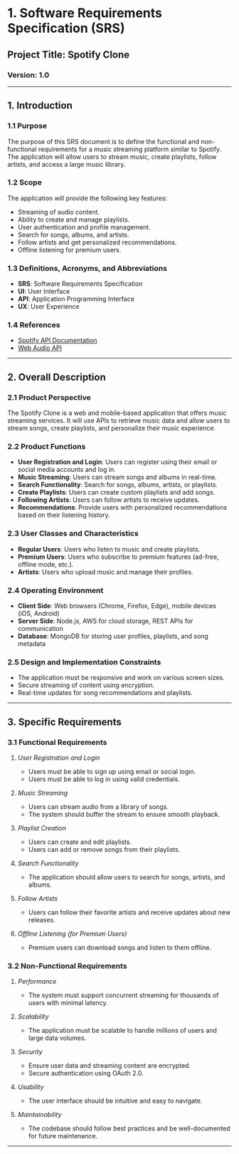# **1. Software Requirements Specification (SRS)**

## Project Title: **Spotify Clone**
### Version: 1.0

---

## 1. Introduction

### 1.1 Purpose
The purpose of this SRS document is to define the functional and non-functional requirements for a music streaming platform similar to Spotify. The application will allow users to stream music, create playlists, follow artists, and access a large music library.

### 1.2 Scope
The application will provide the following key features:
- Streaming of audio content.
- Ability to create and manage playlists.
- User authentication and profile management.
- Search for songs, albums, and artists.
- Follow artists and get personalized recommendations.
- Offline listening for premium users.

### 1.3 Definitions, Acronyms, and Abbreviations
- **SRS**: Software Requirements Specification
- **UI**: User Interface
- **API**: Application Programming Interface
- **UX**: User Experience

### 1.4 References
- [Spotify API Documentation](https://developer.spotify.com/documentation/web-api/)
- [Web Audio API](https://developer.mozilla.org/en-US/docs/Web/API/Web_Audio_API)

---

## 2. Overall Description

### 2.1 Product Perspective
The Spotify Clone is a web and mobile-based application that offers music streaming services. It will use APIs to retrieve music data and allow users to stream songs, create playlists, and personalize their music experience.

### 2.2 Product Functions
- **User Registration and Login**: Users can register using their email or social media accounts and log in.
- **Music Streaming**: Users can stream songs and albums in real-time.
- **Search Functionality**: Search for songs, albums, artists, or playlists.
- **Create Playlists**: Users can create custom playlists and add songs.
- **Following Artists**: Users can follow artists to receive updates.
- **Recommendations**: Provide users with personalized recommendations based on their listening history.

### 2.3 User Classes and Characteristics
- **Regular Users**: Users who listen to music and create playlists.
- **Premium Users**: Users who subscribe to premium features (ad-free, offline mode, etc.).
- **Artists**: Users who upload music and manage their profiles.

### 2.4 Operating Environment
- **Client Side**: Web browsers (Chrome, Firefox, Edge), mobile devices (iOS, Android)
- **Server Side**: Node.js, AWS for cloud storage, REST APIs for communication
- **Database**: MongoDB for storing user profiles, playlists, and song metadata

### 2.5 Design and Implementation Constraints
- The application must be responsive and work on various screen sizes.
- Secure streaming of content using encryption.
- Real-time updates for song recommendations and playlists.

---

## 3. Specific Requirements

### 3.1 Functional Requirements

1. *User Registration and Login*
   - Users must be able to sign up using email or social login.
   - Users must be able to log in using valid credentials.

2. *Music Streaming*
   - Users can stream audio from a library of songs.
   - The system should buffer the stream to ensure smooth playback.

3. *Playlist Creation*
   - Users can create and edit playlists.
   - Users can add or remove songs from their playlists.

4. *Search Functionality*
   - The application should allow users to search for songs, artists, and albums.

5. *Follow Artists*
   - Users can follow their favorite artists and receive updates about new releases.

6. *Offline Listening (for Premium Users)*
   - Premium users can download songs and listen to them offline.

### 3.2 Non-Functional Requirements

1. *Performance*
   - The system must support concurrent streaming for thousands of users with minimal latency.

2. *Scalability*
   - The application must be scalable to handle millions of users and large data volumes.

3. *Security*
   - Ensure user data and streaming content are encrypted.
   - Secure authentication using OAuth 2.0.

4. *Usability*
   - The user interface should be intuitive and easy to navigate.

5. *Maintainability*
   - The codebase should follow best practices and be well-documented for future maintenance.

---
